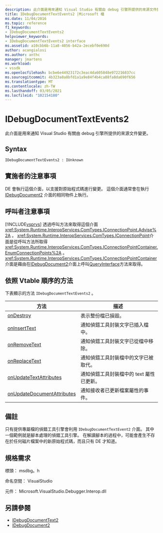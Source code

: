 ```yaml
---
description: 此介面是用來通知 Visual Studio 有關由 debug 引擎所提供的來源文件變更。
title: IDebugDocumentTextEvents2 |Microsoft 檔
ms.date: 11/04/2016
ms.topic: reference
f1_keywords:
- IDebugDocumentTextEvents2
helpviewer_keywords:
- IDebugDocumentTextEvents2 interface
ms.assetid: a10cbb6b-11a8-4056-b42a-2ecebf0e690d
author: acangialosi
ms.author: anthc
manager: jmartens
ms.workload:
- vssdk
ms.openlocfilehash: bcbe6e44923172c3eac4da605848e972216837cc
ms.sourcegitcommit: 4b323a8a8bfd1a1a9e84f4b4ca88fa8da690f656
ms.translationtype: MT
ms.contentlocale: zh-TW
ms.lasthandoff: 03/05/2021
ms.locfileid: "102154180"
---
```

# <a name="idebugdocumenttextevents2"></a>IDebugDocumentTextEvents2
此介面是用來通知 Visual Studio 有關由 debug 引擎所提供的來源文件變更。

## <a name="syntax"></a>Syntax

```
IDebugDocumentTextEvents2 : IUnknown
```

## <a name="notes-for-implementers"></a>實施者的注意事項
 DE 會執行這個介面，以支援對原始程式碼進行變更。 這個介面通常會在執行 [IDebugDocument2](../../../extensibility/debugger/reference/idebugdocument2.md) 介面的相同物件上執行。

## <a name="notes-for-callers"></a>呼叫者注意事項
 [!INCLUDE[vsprvs](../../../code-quality/includes/vsprvs_md.md)] 透過呼叫方法來取得這個介面 <xref:System.Runtime.InteropServices.ComTypes.IConnectionPoint.Advise%2A> 。 <xref:System.Runtime.InteropServices.ComTypes.IConnectionPoint>介面是從呼叫方法所取得 <xref:System.Runtime.InteropServices.ComTypes.IConnectionPointContainer.EnumConnectionPoints%2A> 。 <xref:System.Runtime.InteropServices.ComTypes.IConnectionPointContainer>介面是藉由在[IDebugDocument2](../../../extensibility/debugger/reference/idebugdocument2.md)介面上呼叫[QueryInterface](/cpp/atl/queryinterface)方法來取得。

## <a name="methods-in-vtable-order"></a>依照 Vtable 順序的方法
 下表顯示的方法 `IDebugDocumentTextEvents2` 。

|方法|描述|
|------------|-----------------|
|[onDestroy](../../../extensibility/debugger/reference/idebugdocumenttextevents2-ondestroy.md)|表示整份檔已損毀。|
|[onInsertText](../../../extensibility/debugger/reference/idebugdocumenttextevents2-oninserttext.md)|通知偵錯工具封裝文字已插入檔中。|
|[onRemoveText](../../../extensibility/debugger/reference/idebugdocumenttextevents2-onremovetext.md)|通知偵錯工具封裝文字已從檔中移除。|
|[onReplaceText](../../../extensibility/debugger/reference/idebugdocumenttextevents2-onreplacetext.md)|通知偵錯工具封裝檔中的文字已被取代。|
|[onUpdateTextAttributes](../../../extensibility/debugger/reference/idebugdocumenttextevents2-onupdatetextattributes.md)|通知偵錯工具封裝檔中的 text 屬性已更新。|
|[onUpdateDocumentAttributes](../../../extensibility/debugger/reference/idebugdocumenttextevents2-onupdatedocumentattributes.md)|通知接收者已更新檔案屬性的事件。|

## <a name="remarks"></a>備註
 只有提供專屬檔的偵錯工具引擎會利用 `IDebugDocumentTextEvent2` 介面。 其中一個範例就是腳本處理的偵錯工具引擎。 在解讀腳本的過程中，可能會產生不存在於任何磁片檔案中的新原始程式碼，而且只有 DE 才知道。

## <a name="requirements"></a>規格需求
 標頭： msdbg。h

 命名空間： VisualStudio

 元件： Microsoft.VisualStudio.Debugger.Interop.dll

## <a name="see-also"></a>另請參閱
- [IDebugDocumentText2](../../../extensibility/debugger/reference/idebugdocumenttext2.md)
- [IDebugDocument2](../../../extensibility/debugger/reference/idebugdocument2.md)

